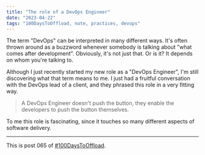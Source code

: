 ```yaml
---
title: "The role of a DevOps Engineer"
date: "2023-04-22"
tags: "100DaysToOffload, note, practices, devops"
---
```


The term "DevOps" can be interpreted in many different ways. It's often thrown around as a buzzword whenever somebody is talking about "what comes after development". Obviously, it's not just that. Or is it? It depends on whom you're talking to.

Although I just recently started my new role as a "DevOps Engineer", I'm still discovering what that term means to me. I just had a fruitful conversation with the DevOps lead of a client, and they phrased this role in a very fitting way.

> A DevOps Engineer doesn't push the button, they enable the developers to push the button themselves.

To me this role is fascinating, since it touches so many different aspects of software delivery.

---

This is post 065 of [#100DaysToOffload](https://100daystooffload.com/).

